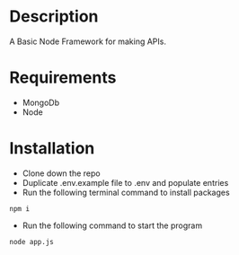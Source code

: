 # Description

A Basic Node Framework for making APIs.

# Requirements

* MongoDb
* Node

# Installation

* Clone down the repo
* Duplicate .env.example file to .env and populate entries
* Run the following terminal command to install packages 
```
npm i
```
* Run the following command to start the program
```
node app.js
```